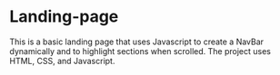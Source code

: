 # Landing-page

This is a basic landing page that uses Javascript to create a NavBar dynamically and to highlight sections when scrolled. The project uses HTML, CSS, and Javascript.
